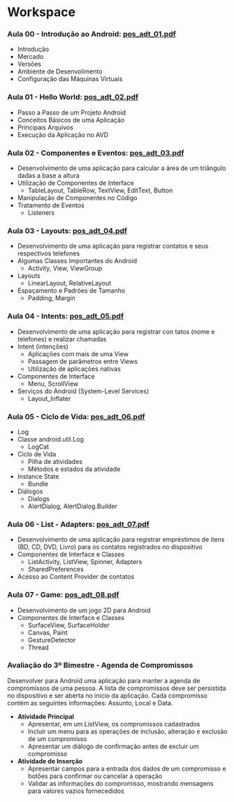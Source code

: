 # Workspace

### **Aula 00** - Introdução ao Android: [pos_adt_01.pdf](http://diatinf.ifrn.edu.br/antigo/lib/exe/fetch.php?media=corpodocente:gilbert:pos_adt_01.pdf)

- Introdução
- Mercado
- Versões
- Ambiente de Desenvolimento
- Configuração das Máquinas Virtuais


### **Aula 01** - Hello World: [pos_adt_02.pdf](http://diatinf.ifrn.edu.br/antigo/lib/exe/fetch.php?media=corpodocente:gilbert:pos_adt_02.pdf)

- Passo a Passo de um Projeto Android
- Conceitos Básicos de uma Aplicação
- Principais Arquivos
- Execução da Aplicação no AVD

### **Aula 02** - Componentes e Eventos: [pos_adt_03.pdf](http://diatinf.ifrn.edu.br/antigo/lib/exe/fetch.php?media=corpodocente:gilbert:pos_adt_03.pdf)

- Desenvolvimento de uma aplicação para calcular a área de um triângulo dadas a base a altura
- Utilização de Componentes de Interface
  - TableLayout, TableRow, TextView, EditText, Button
- Manipulação de Componentes no Código
- Tratamento de Eventos
  - Listeners

### **Aula 03** - Layouts: [pos_adt_04.pdf](http://diatinf.ifrn.edu.br/antigo/lib/exe/fetch.php?media=corpodocente:gilbert:pos_adt_04.pdf)

- Desenvolvimento de uma aplicação para registrar contatos e seus respectivos telefones
- Algumas Classes Importantes do Android
  - Activity, View, ViewGroup
- Layouts
  - LinearLayout, RelativeLayout
- Espaçamento e Padrões de Tamanho
  - Padding, Margin

### **Aula 04** - Intents: [pos_adt_05.pdf](http://diatinf.ifrn.edu.br/antigo/lib/exe/fetch.php?media=corpodocente:gilbert:pos_adt_05.pdf)

- Desenvolvimento de uma aplicação para registrar con
tatos (nome e telefones) e realizar chamadas
- Intent (intenções)
  - Aplicações com mais de uma View
  - Passagem de parâmetros entre Views
  - Utilização de aplicações nativas
- Componentes de Interface
  - Menu, ScrollView
- Serviços do Android (System-Level Services)
  - Layout_Inflater

### **Aula 05** - Ciclo de Vida: [pos_adt_06.pdf](http://diatinf.ifrn.edu.br/antigo/lib/exe/fetch.php?media=corpodocente:gilbert:pos_adt_06.pdf)

- Log
- Classe android.util.Log
  - LogCat
- Ciclo de Vida
  - Pilha de atividades
  - Métodos e estados da atividade
- Instance State
  - Bundle
- Diálogos
  - Dialogs
  - AlertDialog, AlertDialog.Builder

### **Aula 06** - List - Adapters: [pos_adt_07.pdf](http://diatinf.ifrn.edu.br/antigo/lib/exe/fetch.php?media=corpodocente:gilbert:pos_adt_07.pdf)

- Desenvolvimento de uma aplicação para registrar empréstimos de itens (BD, CD, DVD, Livro) para os contatos registrados no dispositivo
- Componentes de Interface e Classes
  - ListActivity, ListView, Spinner, Adapters
  - SharedPreferences
- Acesso ao Content Provider de contatos

### **Aula 07** - Game: [pos_adt_08.pdf](http://diatinf.ifrn.edu.br/antigo/lib/exe/fetch.php?media=corpodocente:gilbert:pos_adt_08.pdf)

- Desenvolvimento de um jogo 2D para Android
- Componentes de Interface e Classes
  - SurfaceView, SurfaceHolder
  - Canvas, Paint
  - GestureDetector
  - Thread

### Avaliação do 3º Bimestre - Agenda de Compromissos

Desenvolver para Android uma aplicação para manter a agenda de compromissos de uma pessoa. A lista de compromissos deve ser persistida no dispositivo e ser aberta no início da aplicação. Cada compromisso contém as seguintes informações: Assunto, Local e Data.

- **Atividade Principal**
  - Apresentar, em um ListView, os compromissos cadastrados
  - Incluir um menu para as operações de inclusão, alteração e exclusão de um compromisso
  - Apresentar um diálogo de confirmação antes de excluir um compromisso
- **Atividade de Inserção**
  - Apresentar campos para a entrada dos dados de um compromisso e botões para confirmar ou cancelar a operação
  - Validar as informações do compromisso, mostrando mensagens para valores vazios fornecedidos

